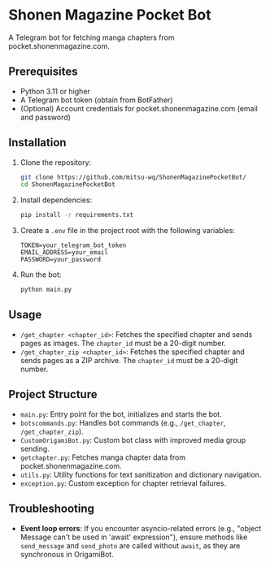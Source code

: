 # Shonen Magazine Pocket Bot
A Telegram bot for fetching manga chapters from pocket.shonenmagazine.com.

## Prerequisites

- Python 3.11 or higher
- A Telegram bot token (obtain from BotFather)
- (Optional) Account credentials for pocket.shonenmagazine.com (email and password)

## Installation

1. Clone the repository:

   ```bash
   git clone https://github.com/mitsu-wq/ShonenMagazinePocketBot/
   cd ShonenMagazinePocketBot
   ```

2. Install dependencies:

   ```bash
   pip install -r requirements.txt
   ```

3. Create a `.env` file in the project root with the following variables:

   ```env
   TOKEN=your_telegram_bot_token
   EMAIL_ADDRESS=your_email
   PASSWORD=your_password
   ```

4. Run the bot:

   ```bash
   python main.py
   ```

## Usage

- `/get_chapter <chapter_id>`: Fetches the specified chapter and sends pages as images. The `chapter_id` must be a 20-digit number.
- `/get_chapter_zip <chapter_id>`: Fetches the specified chapter and sends pages as a ZIP archive. The `chapter_id` must be a 20-digit number.

## Project Structure

- `main.py`: Entry point for the bot, initializes and starts the bot.
- `botscommands.py`: Handles bot commands (e.g., `/get_chapter`, `/get_chapter_zip`).
- `CustomOrigamiBot.py`: Custom bot class with improved media group sending.
- `getchapter.py`: Fetches manga chapter data from pocket.shonenmagazine.com.
- `utils.py`: Utility functions for text sanitization and dictionary navigation.
- `exception.py`: Custom exception for chapter retrieval failures.

## Troubleshooting

- **Event loop errors**: If you encounter asyncio-related errors (e.g., "object Message can't be used in 'await' expression"), ensure methods like `send_message` and `send_photo` are called without `await`, as they are synchronous in OrigamiBot.